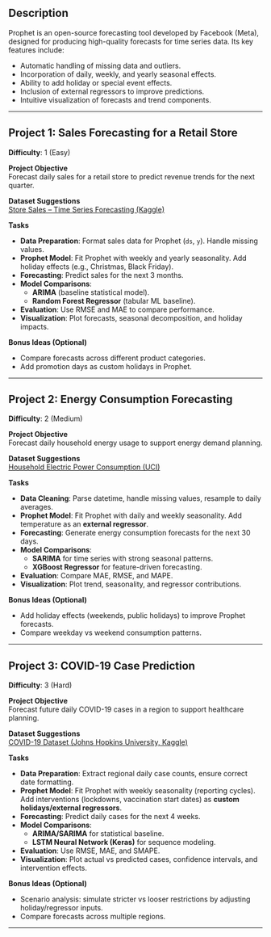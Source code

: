 ## Description  
Prophet is an open-source forecasting tool developed by Facebook (Meta), designed for producing high-quality forecasts for time series data. Its key features include:  

- Automatic handling of missing data and outliers.  
- Incorporation of daily, weekly, and yearly seasonal effects.  
- Ability to add holiday or special event effects.  
- Inclusion of external regressors to improve predictions.  
- Intuitive visualization of forecasts and trend components.  

---

## Project 1: Sales Forecasting for a Retail Store  
**Difficulty**: 1 (Easy)  

**Project Objective**  
Forecast daily sales for a retail store to predict revenue trends for the next quarter.  

**Dataset Suggestions**  
[Store Sales – Time Series Forecasting (Kaggle)](https://www.kaggle.com/competitions/store-sales-time-series-forecasting)  

**Tasks**  
- **Data Preparation**: Format sales data for Prophet (`ds`, `y`). Handle missing values.  
- **Prophet Model**: Fit Prophet with weekly and yearly seasonality. Add holiday effects (e.g., Christmas, Black Friday).  
- **Forecasting**: Predict sales for the next 3 months.  
- **Model Comparisons**:  
  - **ARIMA** (baseline statistical model).  
  - **Random Forest Regressor** (tabular ML baseline).  
- **Evaluation**: Use RMSE and MAE to compare performance.  
- **Visualization**: Plot forecasts, seasonal decomposition, and holiday impacts.  

**Bonus Ideas (Optional)**  
- Compare forecasts across different product categories.  
- Add promotion days as custom holidays in Prophet.  

---

## Project 2: Energy Consumption Forecasting  
**Difficulty**: 2 (Medium)  

**Project Objective**  
Forecast daily household energy usage to support energy demand planning.  

**Dataset Suggestions**  
[Household Electric Power Consumption (UCI)](https://archive.ics.uci.edu/ml/datasets/individual+household+electric+power+consumption)  

**Tasks**  
- **Data Cleaning**: Parse datetime, handle missing values, resample to daily averages.  
- **Prophet Model**: Fit Prophet with daily and weekly seasonality. Add temperature as an **external regressor**.  
- **Forecasting**: Generate energy consumption forecasts for the next 30 days.  
- **Model Comparisons**:  
  - **SARIMA** for time series with strong seasonal patterns.  
  - **XGBoost Regressor** for feature-driven forecasting.  
- **Evaluation**: Compare MAE, RMSE, and MAPE.  
- **Visualization**: Plot trend, seasonality, and regressor contributions.  

**Bonus Ideas (Optional)**  
- Add holiday effects (weekends, public holidays) to improve Prophet forecasts.  
- Compare weekday vs weekend consumption patterns.  

---

## Project 3: COVID-19 Case Prediction  
**Difficulty**: 3 (Hard)  

**Project Objective**  
Forecast future daily COVID-19 cases in a region to support healthcare planning.  

**Dataset Suggestions**  
[COVID-19 Dataset (Johns Hopkins University, Kaggle)](https://www.kaggle.com/datasets/imdevskp/corona-virus-report)  

**Tasks**  
- **Data Preparation**: Extract regional daily case counts, ensure correct date formatting.  
- **Prophet Model**: Fit Prophet with weekly seasonality (reporting cycles). Add interventions (lockdowns, vaccination start dates) as **custom holidays/external regressors**.  
- **Forecasting**: Predict daily cases for the next 4 weeks.  
- **Model Comparisons**:  
  - **ARIMA/SARIMA** for statistical baseline.  
  - **LSTM Neural Network (Keras)** for sequence modeling.  
- **Evaluation**: Use RMSE, MAE, and SMAPE.  
- **Visualization**: Plot actual vs predicted cases, confidence intervals, and intervention effects.  

**Bonus Ideas (Optional)**  
- Scenario analysis: simulate stricter vs looser restrictions by adjusting holiday/regressor inputs.  
- Compare forecasts across multiple regions.  

---
